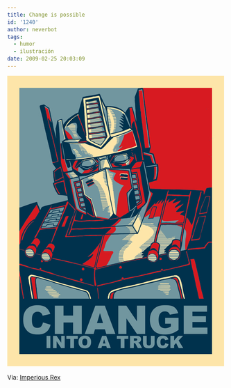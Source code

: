 ```yaml
---
title: Change is possible
id: '1240'
author: neverbot
tags:
  - humor
  - ilustración
date: 2009-02-25 20:03:09
---
```


[![Transformers - Change is possible](./change-is-possible/transformers_change.jpg "Transformers - Change is possible")](./change-is-possible/transformers_change.jpg)

Vía: [Imperious Rex](http://imperiousrex.tumblr.com/post/81115894)
